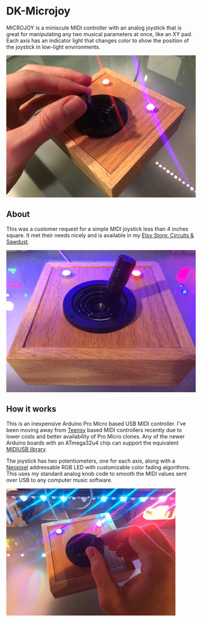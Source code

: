 # DK-Microjoy
MICROJOY is a miniscule MIDI controller with an analog joystick that is great for manipulating any two musical parameters at once, like an XY pad. Each axis has an indicator light that changes color to show the position of the joystick in low-light environments.

![Microjoy MIDI Controller](/images/microjoy1.jpg)

## About
This was a customer request for a simple MIDI joystick less than 4 inches square. It met their needs nicely and is available in my
[Etsy Store: Circuits & Sawdust](https://www.etsy.com/listing/787340002/microjoy-handmade-midi-usb-controller).

![Microjoy MIDI Controller](/images/microjoy2.jpg)

## How it works
This is an inexpensive Arduino Pro Micro based USB MIDI controller. I've been moving away from [Teensy](https://www.pjrc.com/teensy/)  based MIDI controllers recently due to lower costs and better availability of Pro Micro clones. Any of the newer Arduino boards with an ATmega32u4 chip can support the equivalent [MIDIUSB library](https://www.arduino.cc/en/Reference/MIDIUSB).

The joystick has two potentiometers, one for each axis, along with a [Neopixel](https://github.com/adafruit/Adafruit_NeoPixel) addressable RGB LED with customizable color fading algorithms. This uses my standard analog knob code to smooth the MIDI values sent over USB to any computer music software.

![Microjoy MIDI Controller](/images/microjoy3.jpg)
